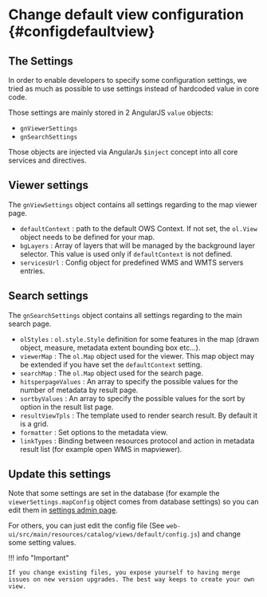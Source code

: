 # Change default view configuration {#configdefaultview}

## The Settings

In order to enable developers to specify some configuration settings, we tried as much as possible to use settings instead of hardcoded value in core code.

Those settings are mainly stored in 2 AngularJS `value` objects:

-   `gnViewerSettings`
-   `gnSearchSettings`

Those objects are injected via AngularJs `$inject` concept into all core services and directives.

## Viewer settings

The `gnViewSettings` object contains all settings regarding to the map viewer page.

-   `defaultContext` : path to the default OWS Context. If not set, the `ol.View` object needs to be defined for your map.
-   `bgLayers` : Array of layers that will be managed by the background layer selector. This value is used only if `defaultContext` is not defined.
-   `servicesUrl` : Config object for predefined WMS and WMTS servers entries.

## Search settings

The `gnSearchSettings` object contains all settings regarding to the main search page.

-   `olStyles` : `ol.style.Style` definition for some features in the map (drawn object, measure, metadata extent bounding box etc\...).
-   `viewerMap` : The `ol.Map` object used for the viewer. This map object may be extended if you have set the `defaultContext` setting.
-   `searchMap` : The `ol.Map` object used for the search page.
-   `hitsperpageValues` : An array to specify the possible values for the number of metadata by result page.
-   `sortbyValues` : An array to specify the possible values for the sort by option in the result list page.
-   `resultViewTpls` : The template used to render search result. By default it is a grid.
-   `formatter` : Set options to the metadata view.
-   `linkTypes` : Binding between resources protocol and action in metadata result list (for example open WMS in mapviewer).

## Update this settings

Note that some settings are set in the database (for example the `viewerSettings.mapConfig` object comes from database settings) so you can edit them in [settings admin page](../../administrator-guide/configuring-the-catalog/system-configuration.md).

For others, you can just edit the config file (See `web-ui/src/main/resources/catalog/views/default/config.js`) and change some setting values.

!!! info "Important"

    If you change existing files, you expose yourself to having merge issues on new version upgrades. The best way keeps to create your own view.

